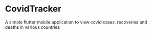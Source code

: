 # CovidTracker
A simple flutter mobile application to view covid cases, recoveries and deaths in various countries
